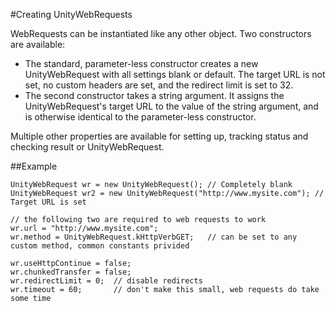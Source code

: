 #Creating UnityWebRequests

WebRequests can be instantiated like any other object. Two constructors are available:

* The standard, parameter-less constructor creates a new UnityWebRequest with all settings blank or default. The target URL is not set, no custom headers are set, and the redirect limit is set to 32.
* The second constructor takes a string argument. It assigns the UnityWebRequest's target URL to the value of the string argument, and is otherwise identical to the parameter-less constructor.

Multiple other properties are available for setting up, tracking status and checking result or UnityWebRequest.

##Example

````
UnityWebRequest wr = new UnityWebRequest(); // Completely blank
UnityWebRequest wr2 = new UnityWebRequest("http://www.mysite.com"); // Target URL is set

// the following two are required to web requests to work
wr.url = "http://www.mysite.com";
wr.method = UnityWebRequest.kHttpVerbGET;   // can be set to any custom method, common constants privided

wr.useHttpContinue = false;
wr.chunkedTransfer = false;
wr.redirectLimit = 0;  // disable redirects
wr.timeout = 60;       // don't make this small, web requests do take some time
````